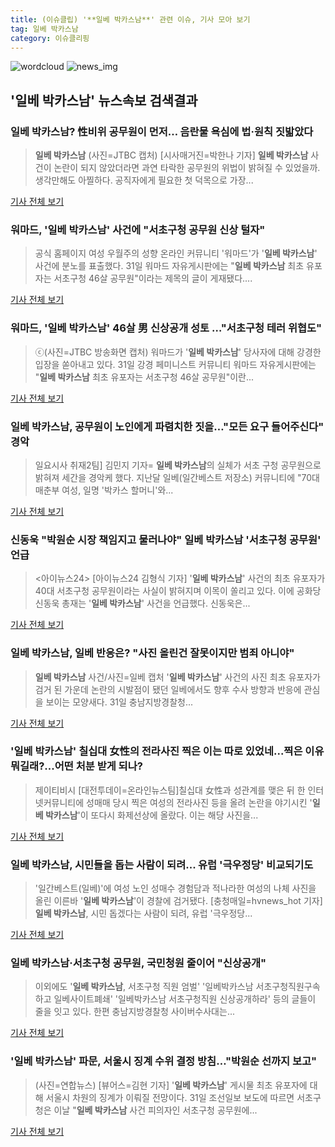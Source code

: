 ```yaml
---
title: (이슈클립) '**일베 박카스남**' 관련 이슈, 기사 모아 보기
tag: 일베 박카스남
category: 이슈클리핑
---
```

![wordcloud](https://s3.ap-northeast-2.amazonaws.com/lyrics101-wordcloud/2018-08-31-1535699112.png)
![news_img](https://user-images.githubusercontent.com/42597476/44507050-1206f400-a6e4-11e8-8d98-7ffbfebb353f.png)
## **'**일베 박카스남**'** 뉴스속보 검색결과
### **일베 박카스남**? 性비위 공무원이 먼저… 음란물 욕심에 법·원칙 짓밟았다

>**일베 박카스남** (사진=JTBC 캡처) [시사매거진=박한나 기자] **일베 박카스남** 사건이 논란이 되지 않았더라면 과연 타락한 공무원의 위법이 밝혀질 수 있었을까. 생각만해도 아찔하다. 공직자에게 필요한 첫 덕목으로 가장...

<a href="http://www.sisamagazine.co.kr/news/articleView.html?idxno=142298" target="_blank">기사 전체 보기</a>

### 워마드, '**일베 박카스남**' 사건에 "서초구청 공무원 신상 털자"

>공식 홈페이지 여성 우월주의 성향 온라인 커뮤니티 '워마드'가 '**일베 박카스남**' 사건에 분노를 표출했다. 31일 워마드 자유게시판에는 "**일베 박카스남** 최초 유포자는 서초구청 46살 공무원"이라는 제목의 글이 게재됐다....

<a href="http://www.kyeonggi.com/?mod=news&act=articleView&idxno=1514763" target="_blank">기사 전체 보기</a>

### 워마드, '**일베 박카스남**' 46살 男 신상공개 성토 …"서초구청 테러 위협도"

>ⓒ(사진=JTBC 방송화면 캡처) 워마드가 '**일베 박카스남**' 당사자에 대해 강경한 입장을 쏟아내고 있다. 31일 강경 페미니스트 커뮤니티 워마드 자유게시판에는 "**일베 박카스남** 최초 유포자는 서초구청 46살 공무원"이란...

<a href="http://www.dailian.co.kr/news/view/736364/?sc=naver" target="_blank">기사 전체 보기</a>

### **일베 박카스남**, 공무원이 노인에게 파렴치한 짓을…"모든 요구 들어주신다" 경악

>일요시사 취재2팀] 김민지 기자= **일베 박카스남**의 실체가 서초 구청 공무원으로 밝혀져 세간을 경악케 했다. 지난달 일베(일간베스트 저장소) 커뮤니티에 "70대 매춘부 여성, 일명 '박카스 할머니'와...

<a href="http://www.ilyosisa.co.kr/news/articleView.html?idxno=151335" target="_blank">기사 전체 보기</a>

### 신동욱 "박원순 시장 책임지고 물러나야" **일베 박카스남** '서초구청 공무원' 언급

><아이뉴스24> [아이뉴스24 김형식 기자] '**일베 박카스남**' 사건의 최초 유포자가 40대 서초구청 공무원이라는 사실이 밝혀지며 이목이 쏠리고 있다. 이에 공화당 신동욱 총재는 '**일베 박카스남**' 사건을 언급했다. 신동욱은...

<a href="http://www.inews24.com/php/news_view.php?g_serial=1122119&g_menu=050320&rrf=nv" target="_blank">기사 전체 보기</a>

### **일베 박카스남**, 일베 반응은? "사진 올린건 잘못이지만 범죄 아니야"

>**일베 박카스남** 사건/사진=일베 캡처 '**일베 박카스남**' 사건의 사진 최초 유포자가 검거 된 가운데 논란의 시발점이 됐던 일베에서도 향후 수사 방향과 반응에 관심을 보이는 모양새다. 31일 충남지방경찰청...

<a href="http://news.hankyung.com/article/2018083181007" target="_blank">기사 전체 보기</a>

### '**일베 박카스남**' 칠십대 女性의 전라사진 찍은 이는 따로 있었네...찍은 이유 뭐길래?...어떤 처분 받게 되나?

>제이티비시 [대전투데이=온라인뉴스팀]칠십대 女性과 성관계를 맺은 뒤 한 인터넷커뮤니티에 성매매 당시 찍은 여성의 전라사진 등을 올려 논란을 야기시킨 '**일베 박카스남**'이 또다시 화제선상에 올랐다. 이는 해당 사진을...

<a href="http://www.daejeontoday.com/news/articleView.html?idxno=511103" target="_blank">기사 전체 보기</a>

### **일베 박카스남**, 시민들을 돕는 사람이 되려... 유럽 '극우정당' 비교되기도

>'일간베스트(일베)'에 여성 노인 성매수 경험담과 적나라한 여성의 나체 사진을 올린 이른바 '**일베 박카스남**'이 경찰에 검거됐다.   [충청매일=hvnews_hot 기자] **일베 박카스남**, 시민 돕겠다는 사람이 되려, 유럽 '극우정당...

<a href="http://www.ccdn.co.kr/news/articleView.html?idxno=537758" target="_blank">기사 전체 보기</a>

### **일베 박카스남**·서초구청 공무원, 국민청원 줄이어 "신상공개"

>이외에도 '**일베 박카스남**, 서초구청 직원 엄벌' '일베박카스남 서초구청직원구속하고 일베사이트폐쇄' '일베박카스남 서초구청직원 신상공개하라' 등의 글들이 줄을 잇고 있다. 한편 충남지방경찰청 사이버수사대는...

<a href="http://sports.hankooki.com/lpage/sisa/201808/sp20180831155627137040.htm" target="_blank">기사 전체 보기</a>

### '**일베 박카스남**' 파문, 서울시 징계 수위 결정 방침…"박원순 선까지 보고"

>(사진=연합뉴스) [뷰어스=김현 기자] '**일베 박카스남**' 게시물 최초 유포자에 대해 서울시 차원의 징계가 이뤄질 전망이다. 31일 조선일보 보도에 따르면 서초구청은 이날 "**일베 박카스남** 사건 피의자인 서초구청 공무원에...

<a href="http://viewers.heraldcorp.com/news/articleView.html?idxno=19003" target="_blank">기사 전체 보기</a>


